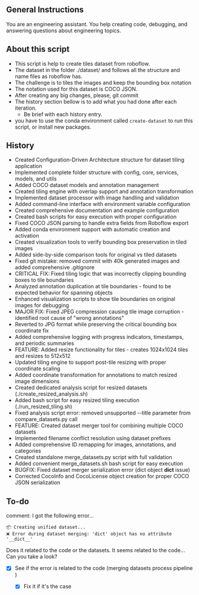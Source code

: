 ## General Instructions
You are an engineering assistant. You help creating code, debugging, and answering questions about engineering topics.

## About this script
- This script is help to create tiles dataset from roboflow.
- The dataset in the folder ./dataset/ and follows all the structure and name files as roboflow has.
- The challenge is to tiles the images and keep the bounding box notation
- The notation used for this dataset is COCO JSON.
- After creating any big changes, please, git commit
- The history section bellow is to add what you had done after each iteration.
  - Be brief with each history entry.
- you have to use the conda environment called `create-dataset` to run this script, or install new packages.

## History
- Created Configuration-Driven Architecture structure for dataset tiling application
- Implemented complete folder structure with config, core, services, models, and utils
- Added COCO dataset models and annotation management
- Created tiling engine with overlap support and annotation transformation
- Implemented dataset processor with image handling and validation
- Added command-line interface with environment variable configuration
- Created comprehensive documentation and example configuration
- Created bash scripts for easy execution with proper configuration
- Fixed COCO JSON parsing to handle extra fields from Roboflow export
- Added conda environment support with automatic creation and activation
- Created visualization tools to verify bounding box preservation in tiled images
- Added side-by-side comparison tools for original vs tiled datasets
- Fixed git mistake: removed commit with 40k generated images and added comprehensive .gitignore
- CRITICAL FIX: Fixed tiling logic that was incorrectly clipping bounding boxes to tile boundaries
- Analyzed annotation duplication at tile boundaries - found to be expected behavior for spanning objects
- Enhanced visualization scripts to show tile boundaries on original images for debugging
- MAJOR FIX: Fixed JPEG compression causing tile image corruption - identified root cause of "wrong annotations"
- Reverted to JPG format while preserving the critical bounding box coordinate fix
- Added comprehensive logging with progress indicators, timestamps, and periodic summaries
- FEATURE: Added resize functionality for tiles - creates 1024x1024 tiles and resizes to 512x512
- Updated tiling engine to support post-tile resizing with proper coordinate scaling
- Added coordinate transformation for annotations to match resized image dimensions
- Created dedicated analysis script for resized datasets (./create_resized_analysis.sh)
- Added bash script for easy resized tiling execution (./run_resized_tiling.sh)
- Fixed analysis script error: removed unsupported --title parameter from compare_datasets.py call
- FEATURE: Created dataset merger tool for combining multiple COCO datasets
- Implemented filename conflict resolution using dataset prefixes
- Added comprehensive ID remapping for images, annotations, and categories
- Created standalone merge_datasets.py script with full validation
- Added convenient merge_datasets.sh bash script for easy execution
- BUGFIX: Fixed dataset merger serialization error (dict object __dict__ issue)
- Corrected CocoInfo and CocoLicense object creation for proper COCO JSON serialization

## To-do
comment: I got the following error... 

```
📦 Creating unified dataset...
❌ Error during dataset merging: 'dict' object has no attribute '__dict__'

```
Does it related to the code or the datasets. It seems related to the code... Can you take a look?

- [x] See if the error is related to the code (merging datasets process pipeline  )
  - [x] Fix it if it's the case

